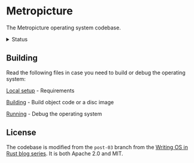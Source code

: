 # Metropicture

The Metropicture operating system codebase.

<details>

<summary>Status</summary>

### Status 1

Metropicture is an open source product following the tutorial [Writing an OS in Rust](https://os.phil-opp.com). It is initially designed for the BIOS initialization mode; in the future UEFI may be considered.

Current tutorial part: [Minimal Rust kernel: Printing to screen](https://os.phil-opp.com/minimal-rust-kernel/#printing-to-screen).

### Status 2

Currently migrating project structure conforming to the Booting or Create Disk Image section described in the [Bootloader crate home](https://github.com/rust-osdev/bootloader/blob/HEAD/docs/create-disk-image.md).

### Status 3

[Question](https://users.rust-lang.org/t/install-json-target-in-rustup/114985) about local target

Solved: install the official `x86_64-unknown-none` target and discard the `x64.json` specification from the repository.

### Status 4

Resuming tutorial.

</details>

## Building

Read the following files in case you need to build or debug the operating system:

[Local setup](docs/localsetup.md) - Requirements

[Building](docs/building.md) - Build object code or a disc image

[Running](docs/running.md) - Debug the operating system

## License

The codebase is modified from the `post-03` branch from the [Writing OS in Rust blog series](https://os.phil-opp.com/). It is both Apache 2.0 and MIT.